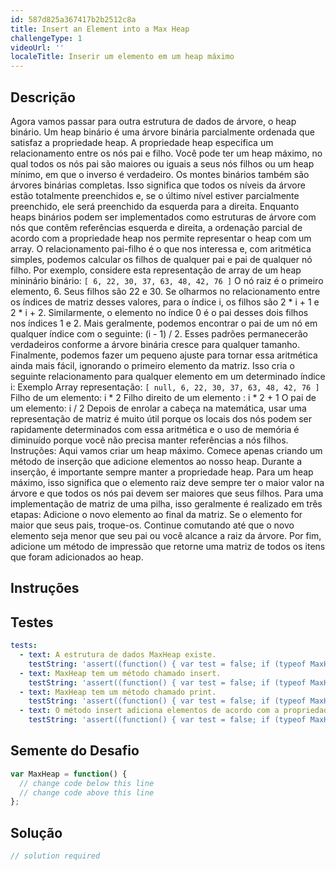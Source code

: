 ```yaml
---
id: 587d825a367417b2b2512c8a
title: Insert an Element into a Max Heap
challengeType: 1
videoUrl: ''
localeTitle: Inserir um elemento em um heap máximo
---
```


## Descrição
<section id="description"> Agora vamos passar para outra estrutura de dados de árvore, o heap binário. Um heap binário é uma árvore binária parcialmente ordenada que satisfaz a propriedade heap. A propriedade heap especifica um relacionamento entre os nós pai e filho. Você pode ter um heap máximo, no qual todos os nós pai são maiores ou iguais a seus nós filhos ou um heap mínimo, em que o inverso é verdadeiro. Os montes binários também são árvores binárias completas. Isso significa que todos os níveis da árvore estão totalmente preenchidos e, se o último nível estiver parcialmente preenchido, ele será preenchido da esquerda para a direita. Enquanto heaps binários podem ser implementados como estruturas de árvore com nós que contêm referências esquerda e direita, a ordenação parcial de acordo com a propriedade heap nos permite representar o heap com um array. O relacionamento pai-filho é o que nos interessa e, com aritmética simples, podemos calcular os filhos de qualquer pai e pai de qualquer nó filho. Por exemplo, considere esta representação de array de um heap mininário binário: <code>[ 6, 22, 30, 37, 63, 48, 42, 76 ]</code> O nó raiz é o primeiro elemento, 6. Seus filhos são 22 e 30. Se olharmos no relacionamento entre os índices de matriz desses valores, para o índice i, os filhos são 2 * i + 1 e 2 * i + 2. Similarmente, o elemento no índice 0 é o pai desses dois filhos nos índices 1 e 2. Mais geralmente, podemos encontrar o pai de um nó em qualquer índice com o seguinte: (i - 1) / 2. Esses padrões permanecerão verdadeiros conforme a árvore binária cresce para qualquer tamanho. Finalmente, podemos fazer um pequeno ajuste para tornar essa aritmética ainda mais fácil, ignorando o primeiro elemento da matriz. Isso cria o seguinte relacionamento para qualquer elemento em um determinado índice i: Exemplo Array representação: <code>[ null, 6, 22, 30, 37, 63, 48, 42, 76 ]</code> Filho de um elemento: i * 2 Filho direito de um elemento : i * 2 + 1 O pai de um elemento: i / 2 Depois de enrolar a cabeça na matemática, usar uma representação de matriz é muito útil porque os locais dos nós podem ser rapidamente determinados com essa aritmética e o uso de memória é diminuído porque você não precisa manter referências a nós filhos. Instruções: Aqui vamos criar um heap máximo. Comece apenas criando um método de inserção que adicione elementos ao nosso heap. Durante a inserção, é importante sempre manter a propriedade heap. Para um heap máximo, isso significa que o elemento raiz deve sempre ter o maior valor na árvore e que todos os nós pai devem ser maiores que seus filhos. Para uma implementação de matriz de uma pilha, isso geralmente é realizado em três etapas: Adicione o novo elemento ao final da matriz. Se o elemento for maior que seus pais, troque-os. Continue comutando até que o novo elemento seja menor que seu pai ou você alcance a raiz da árvore. Por fim, adicione um método de impressão que retorne uma matriz de todos os itens que foram adicionados ao heap. </section>

## Instruções
<section id="instructions">
</section>

## Testes
<section id='tests'>

```yml
tests:
  - text: A estrutura de dados MaxHeap existe.
    testString: 'assert((function() { var test = false; if (typeof MaxHeap !== "undefined") { test = new MaxHeap() }; return (typeof test == "object")})(), "The MaxHeap data structure exists.");'
  - text: MaxHeap tem um método chamado insert.
    testString: 'assert((function() { var test = false; if (typeof MaxHeap !== "undefined") { test = new MaxHeap() } else { return false; }; return (typeof test.insert == "function")})(), "MaxHeap has a method called insert.");'
  - text: MaxHeap tem um método chamado print.
    testString: 'assert((function() { var test = false; if (typeof MaxHeap !== "undefined") { test = new MaxHeap() } else { return false; }; return (typeof test.print == "function")})(), "MaxHeap has a method called print.");'
  - text: O método insert adiciona elementos de acordo com a propriedade heap máximo.
    testString: 'assert((function() { var test = false; if (typeof MaxHeap !== "undefined") { test = new MaxHeap() } else { return false; }; test.insert(50); test.insert(100); test.insert(700); test.insert(32); test.insert(51); let result = test.print(); return ((result.length == 5) ? result[0] == 700 : result[1] == 700) })(), "The insert method adds elements according to the max heap property.");'

```

</section>

## Semente do Desafio
<section id='challengeSeed'>

<div id='js-seed'>

```js
var MaxHeap = function() {
  // change code below this line
  // change code above this line
};

```

</div>



</section>

## Solução
<section id='solution'>

```js
// solution required
```
</section>
